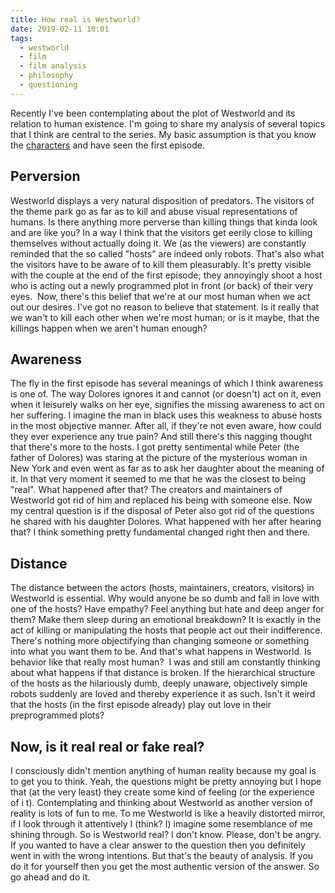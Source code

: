 ```yaml
---
title: How real is Westworld?
date: 2019-02-11 10:01
tags:
  - westworld
  - film
  - film analysis
  - philosophy
  - questioning
---
```


Recently I've been contemplating about the plot of Westworld and its relation to human existence. I'm going to share my analysis of several topics that I think are central to the series. <!-- more -->My basic assumption is that you know the [characters](https://en.wikipedia.org/wiki/List_of_Westworld_characters) and have seen the first episode.

## Perversion

Westworld displays a very natural disposition of predators. The visitors of the theme park go as far as to kill and abuse visual representations of humans. Is there anything more perverse than killing things that kinda look and are like you? In a way I think that the visitors get eerily close to killing themselves without actually doing it.
We (as the viewers) are constantly reminded that the so called "hosts" are indeed only robots. That's also what the visitors have to be aware of to kill them pleasurably. It's pretty visible with the couple at the end of the first episode; they annoyingly shoot a host who is acting out a newly programmed plot in front (or back) of their very eyes. 
Now, there's this belief that we're at our most human when we act out our desires. I've got no reason to believe that statement. Is it really that we wan't to kill each other when we're most human; or is it maybe, that the killings happen when we aren't human enough? 

## Awareness

The fly in the first episode has several meanings of which I think awareness is one of. The way Dolores ignores it and cannot (or doesn't) act on it, even when it leisurely walks on her eye, signifies the missing awareness to act on her suffering. I imagine the man in black uses this weakness to abuse hosts in the most objective manner. After all, if they're not even aware, how could they ever experience any true pain?
And still there's this nagging thought that there's more to the hosts. I got pretty sentimental while Peter (the father of Dolores) was staring at the picture of the mysterious woman in New York and even went as far as to ask her daughter about the meaning of it. In that very moment it seemed to me that he was the closest to being "real".
What happened after that? The creators and maintainers of Westworld got rid of him and replaced his being with someone else. Now my central question is if the disposal of Peter also got rid of the questions he shared with his daughter Dolores. What happened with her after hearing that? I think something pretty fundamental changed right then and there.

## Distance

The distance between the actors (hosts, maintainers, creators, visitors) in Westworld is essential. Why would anyone be so dumb and fall in love with one of the hosts? Have empathy? Feel anything but hate and deep anger for them? Make them sleep during an emotional breakdown?
It is exactly in the act of killing or manipulating the hosts that people act out their indifference. There's nothing more objectifying than changing someone or something into what you want them to be. And that's what happens in Westworld. Is behavior like that really most human? 
I was and still am constantly thinking about what happens if that distance is broken. If the hierarchical structure of the hosts as the hilariously dumb, deeply unaware, objectively simple robots suddenly are loved and thereby experience it as such. Isn't it weird that the hosts (in the first episode already) play out love in their preprogrammed plots?

## Now, is it real real or fake real?

I consciously didn't mention anything of human reality because my goal is to get you to think. Yeah, the questions might be pretty annoying but I hope that (at the very least) they create some kind of feeling (or the experience of i t).
Contemplating and thinking about Westworld as another version of reality is lots of fun to me. To me Westworld is like a heavily distorted mirror, if I look through it attentively I (think? I) imagine some resemblance of me shining through.
So is Westworld real? I don't know. Please, don't be angry. If you wanted to have a clear answer to the question then you definitely went in with the wrong intentions. But that's the beauty of analysis. If you do it for yourself then you get the most authentic version of the answer. So go ahead and do it.
